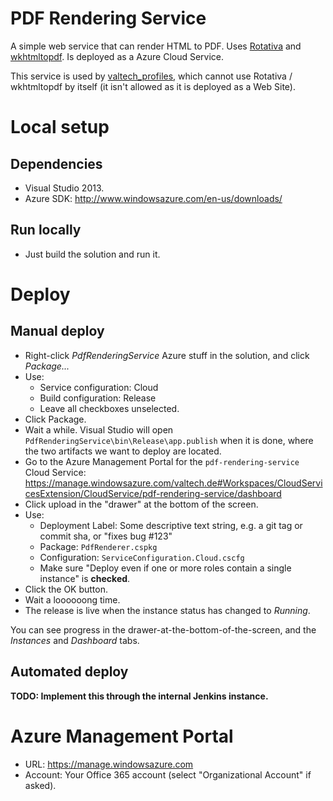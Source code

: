 # PDF Rendering Service

A simple web service that can render HTML to PDF. Uses [Rotativa](https://github.com/webgio/Rotativa) and [wkhtmltopdf](https://github.com/wkhtmltopdf/wkhtmltopdf). Is deployed as a Azure Cloud Service.

This service is used by [valtech_profiles](https://github.com/valtech/valtech_profiles), which cannot use Rotativa / wkhtmltopdf by itself (it isn't allowed as it is deployed as a Web Site).

# Local setup

## Dependencies

 * Visual Studio 2013.
 * Azure SDK: http://www.windowsazure.com/en-us/downloads/

## Run locally

 * Just build the solution and run it.

# Deploy

## Manual deploy

 * Right-click *PdfRenderingService* Azure stuff in the solution, and click *Package...*
 * Use:
    * Service configuration: Cloud
    * Build configuration: Release
    * Leave all checkboxes unselected.
 * Click Package.
 * Wait a while. Visual Studio will open `PdfRenderingService\bin\Release\app.publish` when it is done, where the two artifacts we want to deploy are located.
 * Go to the Azure Management Portal for the `pdf-rendering-service` Cloud Service: https://manage.windowsazure.com/valtech.de#Workspaces/CloudServicesExtension/CloudService/pdf-rendering-service/dashboard
 * Click upload in the "drawer" at the bottom of the screen.
 * Use:
   * Deployment Label: Some descriptive text string, e.g. a git tag or commit sha, or "fixes bug #123"
   * Package: `PdfRenderer.cspkg`
   * Configuration: `ServiceConfiguration.Cloud.cscfg`
   * Make sure "Deploy even if one or more roles contain a single instance" is **checked**.
 * Click the OK button.
 * Wait a loooooong time.
 * The release is live when the instance status has changed to *Running*.

You can see progress in the drawer-at-the-bottom-of-the-screen, and the *Instances* and *Dashboard* tabs.

## Automated deploy

**TODO: Implement this through the internal Jenkins instance.**

# Azure Management Portal

 * URL: https://manage.windowsazure.com
 * Account: Your Office 365 account (select "Organizational Account" if asked).
